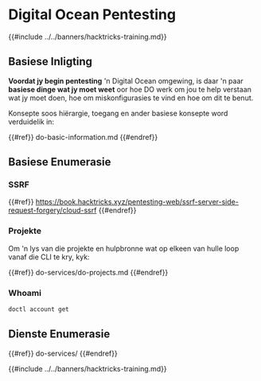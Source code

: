 # Digital Ocean Pentesting

{{#include ../../banners/hacktricks-training.md}}

## Basiese Inligting

**Voordat jy begin pentesting** 'n Digital Ocean omgewing, is daar 'n paar **basiese dinge wat jy moet weet** oor hoe DO werk om jou te help verstaan wat jy moet doen, hoe om miskonfigurasies te vind en hoe om dit te benut.

Konsepte soos hiërargie, toegang en ander basiese konsepte word verduidelik in:

{{#ref}}
do-basic-information.md
{{#endref}}

## Basiese Enumerasie

### SSRF

{{#ref}}
https://book.hacktricks.xyz/pentesting-web/ssrf-server-side-request-forgery/cloud-ssrf
{{#endref}}

### Projekte

Om 'n lys van die projekte en hulpbronne wat op elkeen van hulle loop vanaf die CLI te kry, kyk:

{{#ref}}
do-services/do-projects.md
{{#endref}}

### Whoami
```bash
doctl account get
```
## Dienste Enumerasie

{{#ref}}
do-services/
{{#endref}}

{{#include ../../banners/hacktricks-training.md}}
